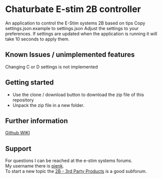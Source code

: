 Chaturbate E-stim 2B controller
=========

An application to control the E-Stim systems 2B based on tips
Copy settings.json.example to settings.json
Adjust the settings to your preferences.
If settings are updated when the application is running it will take 10 seconds to apply them.

## Known Issues / unimplemented features

Changing C or D settings is not implemented

## Getting started
* Use the clone / download button to download the zip file of this repository
* Unpack the zip file in a new folder.

## Further information
[Github WIKI](https://github.com/cb-stimmer/chaturbate-estim-2b/wiki)

## Support
For questions I can be reached at the e-stim systems forums.  
My username there is [pienk](https://www.e-stim.net/memberlist.php?mode=viewprofile&u=40099).  
To start a new topic the [2B - 3rd Party Products](https://www.e-stim.net/viewforum.php?f=22) is a good subforum. 
